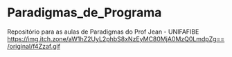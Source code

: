 # Paradigmas_de_Programa
Repositório para as aulas de Paradigmas do Prof Jean - UNIFAFIBE
https://img.itch.zone/aW1hZ2UyL2phbS8xNzEyMC80MjA0MzQ0LmdpZg==/original/f4Zzaf.gif

